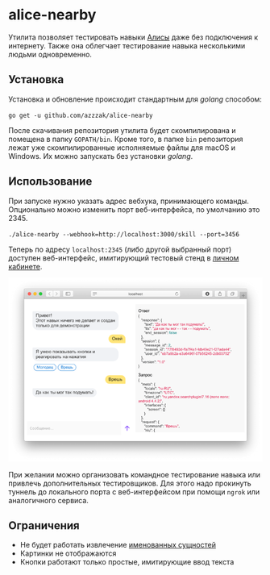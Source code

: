 # alice-nearby

Утилита позволяет тестировать навыки [Алисы](https://alice.yandex.ru) даже без подключения к интернету. Также она облегчает тестирование навыка несколькими людьми одновременно.

## Установка

Установка и обновление происходит стандартным для _golang_ способом:

`go get -u github.com/azzzak/alice-nearby`

После скачивания репозитория утилита будет скомпилирована и помещена в папку `GOPATH/bin`. Кроме того, в папке `bin` репозитория лежат уже скомпилированные исполняемые файлы для macOS и Windows. Их можно запускать без установки _golang_.

## Использование

При запуске нужно указать адрес вебхука, принимающего команды. Опционально можно изменить порт веб-интерфейса, по умолчанию это 2345.

`./alice-nearby --webhook=http://localhost:3000/skill --port=3456`

Теперь по адресу `localhost:2345` (либо другой выбранный порт) доступен веб-интерфейс, имитирующий тестовый стенд в [личном кабинете](https://dialogs.yandex.ru/developer/).

![Веб-интерфейс утилиты](screenshot.png "Веб-интерфейс утилиты")

При желании можно организовать командное тестирование навыка или привлечь дополнительных тестировщиков. Для этого надо прокинуть туннель до локального порта с веб-интерфейсом при помощи `ngrok` или аналогичного сервиса.

## Ограничения

- Не будет работать извлечение [именованных сущностей](https://tech.yandex.ru/dialogs/alice/doc/nlu-docpage/)
- Картинки не отображаются
- Кнопки работают только простые, имитирующие ввод текста
